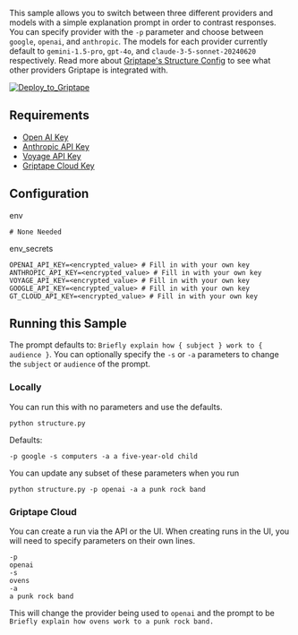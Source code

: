 This sample allows you to switch between three different providers and models with a simple explanation prompt in order to contrast responses. You can specify provider with the `-p` parameter and choose between `google`, `openai`, and `anthropic`. The models for each provider currently default to `gemini-1.5-pro`, `gpt-4o`, and `claude-3-5-sonnet-20240620` respectively. Read more about [Griptape's Structure Config](https://docs.griptape.ai/stable/griptape-framework/structures/config/) to see what other providers Griptape is integrated with.

[![Deploy_to_Griptape](https://github.com/griptape-ai/griptape-cloud/assets/2302515/4fd57873-5c93-44a8-8fa3-ac1bf7d73bcc)](https://cloud.griptape.ai/structures/create?sample-name=griptape-model-switcher&type=sample)

## Requirements

- [Open AI Key](https://platform.openai.com/api-keys)
- [Anthropic API Key](https://console.anthropic.com/settings/keys)
- [Voyage API Key](https://dash.voyageai.com/)
- [Griptape Cloud Key](https://cloud.griptape.ai/configuration/api-keys)

## Configuration

env
```
# None Needed
```

env_secrets
```
OPENAI_API_KEY=<encrypted_value> # Fill in with your own key
ANTHROPIC_API_KEY=<encrypted_value> # Fill in with your own key
VOYAGE_API_KEY=<encrypted_value> # Fill in with your own key
GOOGLE_API_KEY=<encrypted_value> # Fill in with your own key
GT_CLOUD_API_KEY=<encrypted_value> # Fill in with your own key
```

## Running this Sample

The prompt defaults to: `Briefly explain how { subject } work to { audience }`. You can optionally specify the `-s` or `-a` parameters to change the `subject` or `audience` of the prompt.

### Locally

You can run this with no parameters and use the defaults.

```
python structure.py
```

Defaults:
```
-p google -s computers -a a five-year-old child
```

You can update any subset of these parameters when you run
```
python structure.py -p openai -a a punk rock band
```

### Griptape Cloud

You can create a run via the API or the UI. When creating runs in the UI, you will need to specify parameters on their own lines.

```
-p
openai
-s
ovens
-a
a punk rock band
```

This will change the provider being used to `openai` and the prompt to be `Briefly explain how ovens work to a punk rock band.`
